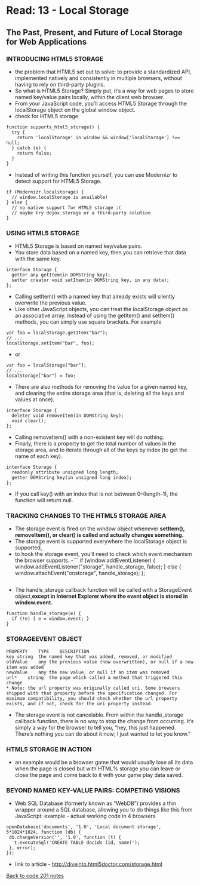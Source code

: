 # Read: 13 - Local Storage

## The Past, Present, and Future of Local Storage for Web Applications

### INTRODUCING HTML5 STORAGE

- the problem that HTML5 set out to solve: to provide a standardized API, implemented natively and consistently in multiple browsers, without having to rely on third-party plugins.
- So what is HTML5 Storage? Simply put, it’s a way for web pages to store named key/value pairs locally, within the client web browser.
- From your JavaScript code, you’ll access HTML5 Storage through the localStorage object on the global window object.
- check for HTML5 storage
```
function supports_html5_storage() {
  try {
    return 'localStorage' in window && window['localStorage'] !== null;
  } catch (e) {
    return false;
  }
}
```
- Instead of writing this function yourself, you can use Modernizr to detect support for HTML5 Storage.
```
if (Modernizr.localstorage) {
  // window.localStorage is available!
} else {
  // no native support for HTML5 storage :(
  // maybe try dojox.storage or a third-party solution
}
```


### USING HTML5 STORAGE

- HTML5 Storage is based on named key/value pairs.
- You store data based on a named key, then you can retrieve that data with the same key.
```
interface Storage {
  getter any getItem(in DOMString key);
  setter creator void setItem(in DOMString key, in any data);
};
```
- Calling setItem() with a named key that already exists will silently overwrite the previous value.
- Like other JavaScript objects, you can treat the localStorage object as an associative array. Instead of using the getItem() and setItem() methods, you can simply use square brackets. For example
```
var foo = localStorage.getItem("bar");
// ...
localStorage.setItem("bar", foo);
```
- or
```
var foo = localStorage["bar"];
// ...
localStorage["bar"] = foo;
```
- There are also methods for removing the value for a given named key, and clearing the entire storage area (that is, deleting all the keys and values at once).
```
interface Storage {
  deleter void removeItem(in DOMString key);
  void clear();
};
```
- Calling removeItem() with a non-existent key will do nothing.
- Finally, there is a property to get the total number of values in the storage area, and to iterate through all of the keys by index (to get the name of each key).
```
interface Storage {
  readonly attribute unsigned long length;
  getter DOMString key(in unsigned long index);
};
```
- If you call key() with an index that is not between 0–(length-1), the function will return null.

### TRACKING CHANGES TO THE HTML5 STORAGE AREA

- The storage event is fired on the window object whenever **setItem(), removeItem(), or clear() is called and actually changes something.**
- The storage event is supported everywhere the localStorage object is supported,
- to hook the storage event, you’ll need to check which event mechanism the browser supports.
-```
if (window.addEventListener) {
  window.addEventListener("storage", handle_storage, false);
} else {
  window.attachEvent("onstorage", handle_storage);
};

```
```
- The handle_storage callback function will be called with a StorageEvent object,**except in Internet Explorer where the event object is stored in window.event.**
```
function handle_storage(e) {
  if (!e) { e = window.event; }
}
```

### STORAGEEVENT OBJECT

```
PROPERTY	TYPE	DESCRIPTION
key	string	the named key that was added, removed, or modified
oldValue	any	the previous value (now overwritten), or null if a new item was added
newValue	any	the new value, or null if an item was removed
url*	string	the page which called a method that triggered this change
* Note: the url property was originally called uri. Some browsers shipped with that property before the specification changed. For maximum compatibility, you should check whether the url property exists, and if not, check for the uri property instead.
```
- The storage event is not cancelable. From within the handle_storage callback function, there is no way to stop the change from occurring. It’s simply a way for the browser to tell you, “hey, this just happened. There’s nothing you can do about it now; I just wanted to let you know.”

### HTML5 STORAGE IN ACTION

- an example would be a browser game that would usually lose all its data when the page is closed but with HTML% storage you can leave or close the page and come back to it with your game play data saved.

### BEYOND NAMED KEY-VALUE PAIRS: COMPETING VISIONS

- Web SQL Database (formerly known as “WebDB”) provides a thin wrapper around a SQL database, allowing you to do things like this from JavaScript:
 example - actual working code in 4 browsers
 ```
 openDatabase('documents', '1.0', 'Local document storage', 5*1024*1024, function (db) {
  db.changeVersion('', '1.0', function (t) {
    t.executeSql('CREATE TABLE docids (id, name)');
  }, error);
});
```
 - link to article - http://diveinto.html5doctor.com/storage.html

[Back to code 201 notes](../201.md)